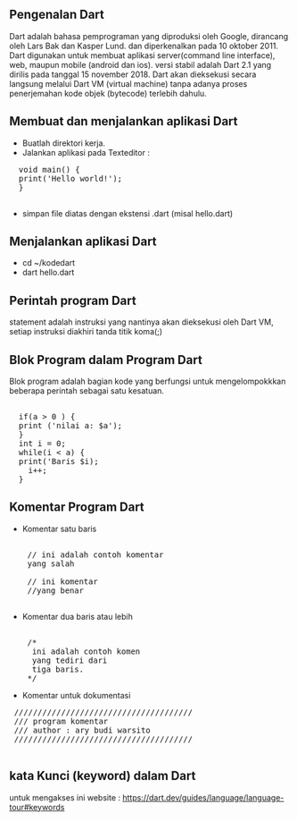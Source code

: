 ## Pengenalan Dart 
Dart adalah bahasa pemprograman yang diproduksi oleh Google, dirancang oleh Lars Bak dan Kasper Lund. dan diperkenalkan pada 10 oktober 2011. Dart digunakan untuk membuat aplikasi server(command line interface), web, maupun mobile (android dan ios). versi stabil adalah Dart 2.1 yang dirilis pada tanggal 15 november 2018. Dart akan dieksekusi secara langsung melalui Dart VM (virtual machine) tanpa adanya proses penerjemahan kode objek (bytecode) terlebih dahulu.
## Membuat dan menjalankan aplikasi Dart
- Buatlah direktori kerja. 
- Jalankan aplikasi pada Texteditor :
 <pre>
  void main() {
  print('Hello world!');
  }
 </pre>
- simpan file diatas dengan ekstensi .dart (misal hello.dart)
## Menjalankan aplikasi Dart 
- cd ~/kodedart
- dart hello.dart 
## Perintah program Dart
statement adalah instruksi yang nantinya akan dieksekusi oleh Dart VM, setiap instruksi diakhiri tanda titik koma(;)

## Blok Program dalam Program Dart 
Blok program adalah bagian kode yang berfungsi untuk mengelompokkkan beberapa perintah sebagai satu kesatuan. 
<pre> 
  if(a > 0 ) {
  print ('nilai a: $a');
  }
  int i = 0;
  while(i < a) {
  print('Baris $i);
    i++;
  }
</pre>
## Komentar Program Dart
- Komentar satu baris
   <pre> 
   // ini adalah contoh komentar 
   yang salah
   
   // ini komentar 
   //yang benar
   </pre>
- Komentar dua baris  atau lebih
  <pre> 
   /* 
    ini adalah contoh komen
    yang tediri dari
    tiga baris.
   */
  </pre>
- Komentar untuk dokumentasi
 <pre>
 //////////////////////////////////////
 /// program komentar
 /// author : ary budi warsito
 //////////////////////////////////////
 </pre>
## kata Kunci (keyword) dalam Dart 
untuk mengakses ini website : <a href="https://dart.dev/guides/language/language-tour#keywords">https://dart.dev/guides/language/language-tour#keywords </a>
